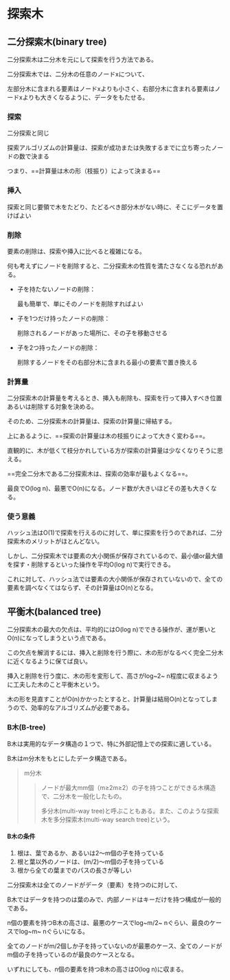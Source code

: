 # 探索木

## 二分探索木(binary tree)

二分探索木は二分木を元にして探索を行う方法である。

二分探索木では、二分木の任意のノードxについて、

左部分木に含まれる要素はノードxよりも小さく、右部分木に含まれる要素はノードxよりも大きくなるように、データをもたせる。

### 探索

二分探索と同じ

探索アルゴリズムの計算量は、探索が成功または失敗するまでに立ち寄ったノードの数で決まる

つまり、==計算量は木の形（枝振り）によって決まる==

### 挿入

探索と同じ要領で木をたどり、たどるべき部分木がない時に、そこにデータを置けばよい

### 削除

要素の削除は、探索や挿入に比べると複雑になる。

何も考えずにノードを削除すると、二分探索木の性質を満たさなくなる恐れがある。

* 子を持たないノードの削除：

    最も簡単で、単にそのノードを削除すればよい

* 子を1つだけ持ったノードの削除：

    削除されるノードがあった場所に、その子を移動させる

* 子を2つ持ったノードの削除：

    削除するノードをその右部分木に含まれる最小の要素で置き換える

### 計算量

二分探索木の計算量を考えるとき、挿入も削除も、探索を行って挿入すべき位置あるいは削除する対象を決める。

そのため、二分探索木の計算量は、探索の計算量に帰結する。

上にあるように、==探索の計算量は木の枝振りによって大きく変わる==。

直観的に、木が低くて枝分かれしている方が探索の計算量は少なくなりそうに思える。

==完全二分木である二分探索木は、探索の効率が最もよくなる==。

最良でO(log n)、最悪でO(n)になる。ノード数が大きいほどその差も大きくなる。

### 使う意義

ハッシュ法はO(1)で探索を行えるのに対して、単に探索を行うのであれば、二分探索木のメリットがほとんどない。

しかし、二分探索木では要素の大小関係が保存されているので、最小値or最大値を探す・削除するといった操作を平均O(log n)で実行できる。

これに対して、ハッシュ法では要素の大小関係が保存されていないので、全ての要素を調べなくてはならず、その計算量はO(n)となる。

## 平衡木(balanced tree)

二分探索木の最大の欠点は、平均的にはO(log n)でできる操作が、運が悪いとO(n)になってしまうという点である。

この欠点を解消するには、挿入と削除を行う際に、木の形がなるべく完全二分木に近くなるように保てば良い。

挿入と削除を行う度に、木の形を変形して、高さがlog~2~ n程度に収まるように工夫した木のこと平衡木という。

木の形を見直すことがO(n)かかったとすると、計算量は結局O(n)となってしまうので、効率的なアルゴリズムが必要である。

### B木(B-tree)

B木は実用的なデータ構造の１つで、特に外部記憶上での探索に適している。

B木はm分木をもとにしたデータ構造である。

> m分木
>
> > ノードが最大mm個（m≥2m≥2）の子を持つことができる木構造で、二分木を一般化したもの。
> >
> > 多分木(multi-way tree)と呼ぶこともある。また、このような探索木を多分探索木(multi-way search tree)という。

#### B木の条件

1. 根は、葉であるか、あるいは2～m個の子を持っている
2. 根と葉以外のノードは、(m/2)〜m個の子を持っている
3. 根から全ての葉までのパスの長さが等しい

二分探索木は全てのノードがデータ（要素）を持つのに対して、

B木ではデータを持つのは葉のみで、内部ノードはキーだけを持つ構成が一般的である。

n個の要素を持つB木の高さは、最悪のケースでlog~m/2~ nぐらい、最良のケースでlog~m~ nぐらいになる。

全てのノードがm/2個しか子を持っていないのが最悪のケース、全てのノードがm個の子を持っているのが最良のケースとなる。

いずれにしても、n個の要素を持つB木の高さはO(log n)に収まる。